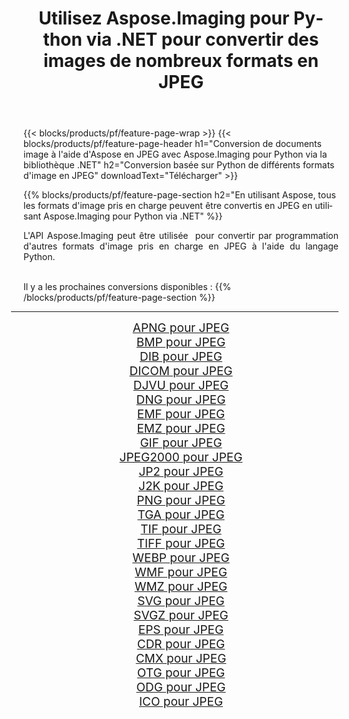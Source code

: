 ﻿---
title: Utilisez Aspose.Imaging pour Python via .NET pour convertir des images de nombreux formats en JPEG 
weight: 3920
url: /fr/python-net/conversion/to/jpeg/ 
lang: fr
langdirlevel: 2
locales: zh-hans,ja,it,ru,de,es,fr,nl,id,lt,pl,pt,vi,tr,ko,zh-hant,ar,hi,th,sv,cs,uk,he
description: Vous pouvez utiliser Aspose.Imaging pour Python via la bibliothèque .NET pour convertir une variété de formats en JPEG
---

{{< blocks/products/pf/feature-page-wrap >}}
{{< blocks/products/pf/feature-page-header h1="Conversion de documents image à l'aide d'Aspose en JPEG avec Aspose.Imaging pour Python via la bibliothèque .NET" h2="Conversion basée sur Python de différents formats d'image en JPEG" downloadText="Télécharger" >}}


{{% blocks/products/pf/feature-page-section  h2="En utilisant Aspose, tous les formats d'image pris en charge peuvent être convertis en JPEG en utilisant Aspose.Imaging pour Python via .NET" %}}
<p align=justify>L'API Aspose.Imaging peut être utilisée  pour convertir par programmation d'autres formats d'image pris en charge en JPEG à l'aide du langage Python.</p>
<br/>
Il y a les prochaines conversions disponibles :
{{% /blocks/products/pf/feature-page-section %}}
<div class="container-fluid productfamilypage bg-gray">
    <div class="convertypes bg-gray agp-content section">
        <div class="container">
		<hr style="margin-left:-20px;"/>
		<div class="row other-converters" style="gap: 10px;font-size: 19px;text-align:center;">
		    <div class='col-md-2 other-converter remove-lp remove-rp'><a href="/imaging/fr/python-net/conversion/apng-to-jpeg/" style="padding:15px;">APNG pour JPEG</a></div>
<div class='col-md-2 other-converter remove-lp remove-rp'><a href="/imaging/fr/python-net/conversion/bmp-to-jpeg/" style="padding:15px;">BMP pour JPEG</a></div>
<div class='col-md-2 other-converter remove-lp remove-rp'><a href="/imaging/fr/python-net/conversion/dib-to-jpeg/" style="padding:15px;">DIB pour JPEG</a></div>
<div class='col-md-2 other-converter remove-lp remove-rp'><a href="/imaging/fr/python-net/conversion/dicom-to-jpeg/" style="padding:15px;">DICOM pour JPEG</a></div>
<div class='col-md-2 other-converter remove-lp remove-rp'><a href="/imaging/fr/python-net/conversion/djvu-to-jpeg/" style="padding:15px;">DJVU pour JPEG</a></div>
<div class='col-md-2 other-converter remove-lp remove-rp'><a href="/imaging/fr/python-net/conversion/dng-to-jpeg/" style="padding:15px;">DNG pour JPEG</a></div>
<div class='col-md-2 other-converter remove-lp remove-rp'><a href="/imaging/fr/python-net/conversion/emf-to-jpeg/" style="padding:15px;">EMF pour JPEG</a></div>
<div class='col-md-2 other-converter remove-lp remove-rp'><a href="/imaging/fr/python-net/conversion/emz-to-jpeg/" style="padding:15px;">EMZ pour JPEG</a></div>
<div class='col-md-2 other-converter remove-lp remove-rp'><a href="/imaging/fr/python-net/conversion/gif-to-jpeg/" style="padding:15px;">GIF pour JPEG</a></div>
<div class='col-md-2 other-converter remove-lp remove-rp'><a href="/imaging/fr/python-net/conversion/jpeg2000-to-jpeg/" style="padding:15px;">JPEG2000 pour JPEG</a></div>
<div class='col-md-2 other-converter remove-lp remove-rp'><a href="/imaging/fr/python-net/conversion/jp2-to-jpeg/" style="padding:15px;">JP2 pour JPEG</a></div>
<div class='col-md-2 other-converter remove-lp remove-rp'><a href="/imaging/fr/python-net/conversion/j2k-to-jpeg/" style="padding:15px;">J2K pour JPEG</a></div>
<div class='col-md-2 other-converter remove-lp remove-rp'><a href="/imaging/fr/python-net/conversion/png-to-jpeg/" style="padding:15px;">PNG pour JPEG</a></div>
<div class='col-md-2 other-converter remove-lp remove-rp'><a href="/imaging/fr/python-net/conversion/tga-to-jpeg/" style="padding:15px;">TGA pour JPEG</a></div>
<div class='col-md-2 other-converter remove-lp remove-rp'><a href="/imaging/fr/python-net/conversion/tif-to-jpeg/" style="padding:15px;">TIF pour JPEG</a></div>
<div class='col-md-2 other-converter remove-lp remove-rp'><a href="/imaging/fr/python-net/conversion/tiff-to-jpeg/" style="padding:15px;">TIFF pour JPEG</a></div>
<div class='col-md-2 other-converter remove-lp remove-rp'><a href="/imaging/fr/python-net/conversion/webp-to-jpeg/" style="padding:15px;">WEBP pour JPEG</a></div>
<div class='col-md-2 other-converter remove-lp remove-rp'><a href="/imaging/fr/python-net/conversion/wmf-to-jpeg/" style="padding:15px;">WMF pour JPEG</a></div>
<div class='col-md-2 other-converter remove-lp remove-rp'><a href="/imaging/fr/python-net/conversion/wmz-to-jpeg/" style="padding:15px;">WMZ pour JPEG</a></div>
<div class='col-md-2 other-converter remove-lp remove-rp'><a href="/imaging/fr/python-net/conversion/svg-to-jpeg/" style="padding:15px;">SVG pour JPEG</a></div>
<div class='col-md-2 other-converter remove-lp remove-rp'><a href="/imaging/fr/python-net/conversion/svgz-to-jpeg/" style="padding:15px;">SVGZ pour JPEG</a></div>
<div class='col-md-2 other-converter remove-lp remove-rp'><a href="/imaging/fr/python-net/conversion/eps-to-jpeg/" style="padding:15px;">EPS pour JPEG</a></div>
<div class='col-md-2 other-converter remove-lp remove-rp'><a href="/imaging/fr/python-net/conversion/cdr-to-jpeg/" style="padding:15px;">CDR pour JPEG</a></div>
<div class='col-md-2 other-converter remove-lp remove-rp'><a href="/imaging/fr/python-net/conversion/cmx-to-jpeg/" style="padding:15px;">CMX pour JPEG</a></div>
<div class='col-md-2 other-converter remove-lp remove-rp'><a href="/imaging/fr/python-net/conversion/otg-to-jpeg/" style="padding:15px;">OTG pour JPEG</a></div>
<div class='col-md-2 other-converter remove-lp remove-rp'><a href="/imaging/fr/python-net/conversion/odg-to-jpeg/" style="padding:15px;">ODG pour JPEG</a></div>
<div class='col-md-2 other-converter remove-lp remove-rp'><a href="/imaging/fr/python-net/conversion/ico-to-jpeg/" style="padding:15px;">ICO pour JPEG</a></div>
                </div>
        </div>
    </div>
</div>
<br/>

